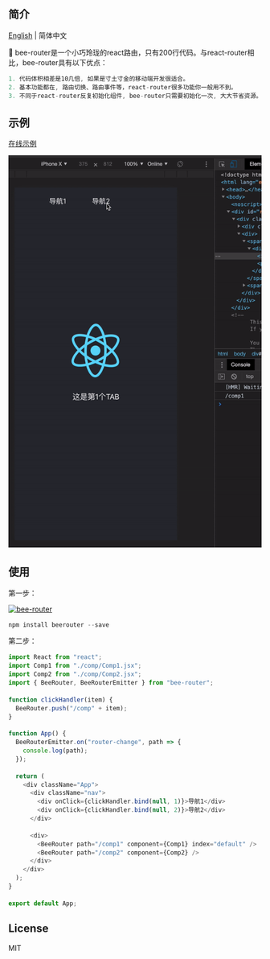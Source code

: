 ## 简介

[English](./README.md) | 简体中文

🦋 bee-router是一个小巧玲珑的react路由，只有200行代码。与react-router相比，bee-router具有以下优点：

```js
1. 代码体积相差是10几倍, 如果是寸土寸金的移动端开发很适合。
2. 基本功能都在, 路由切换、路由事件等，react-router很多功能你一般用不到。
3. 不同于react-router反复初始化组件, bee-router只需要初始化一次, 大大节省资源。
```

## 示例

[在线示例](https://ilgei.github.io/beerouter/)

![img](./example.gif)

## 使用

第一步：

[![bee-router](https://nodei.co/npm/beerouter.png)](https://npmjs.org/package/beerouter)

```js
npm install beerouter --save
```

第二步：

```js
import React from "react";
import Comp1 from "./comp/Comp1.jsx";
import Comp2 from "./comp/Comp2.jsx";
import { BeeRouter, BeeRouterEmitter } from "bee-router";

function clickHandler(item) {
  BeeRouter.push("/comp" + item);
}

function App() {
  BeeRouterEmitter.on("router-change", path => {
    console.log(path);
  });

  return (
    <div className="App">
      <div className="nav">
        <div onClick={clickHandler.bind(null, 1)}>导航1</div>
        <div onClick={clickHandler.bind(null, 2)}>导航2</div>
      </div>

      <div>
        <BeeRouter path="/comp1" component={Comp1} index="default" />
        <BeeRouter path="/comp2" component={Comp2} />
      </div>
    </div>
  );
}

export default App;
```

## License

MIT